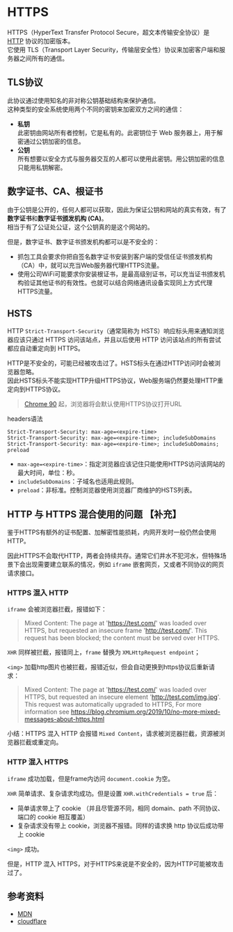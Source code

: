 # HTTPS
HTTPS（HyperText Transfer Protocol Secure，超文本传输安全协议）是 [HTTP](https://luoway.github.io/frontend-roadmap/3.html) 协议的加密版本。  
它使用 TLS（Transport Layer Security，传输层安全性）协议来加密客户端和服务器之间所有的通信。

## TLS协议
此协议通过使用知名的非对称公钥基础结构来保护通信。  
这种类型的安全系统使用两个不同的密钥来加密双方之间的通信：

- **私钥**  
   此密钥由网站所有者控制，它是私有的。此密钥位于 Web 服务器上，用于解密通过公钥加密的信息。
- **公钥**  
  所有想要以安全方式与服务器交互的人都可以使用此密钥。用公钥加密的信息只能用私钥解密。

## 数字证书、CA、根证书

由于公钥是公开的，任何人都可以获取，因此为保证公钥和网站的真实有效，有了**数字证书**和**数字证书颁发机构 (CA)**。  
相当于有了公证处公证，这个公钥真的是这个网站的。

但是，数字证书、数字证书颁发机构都可以是不安全的：
- 抓包工具会要求你把自签名数字证书安装到客户端的受信任证书颁发机构（CA）中，就可以充当Web服务器代理HTTPS流量。
- 使用公司WiFi可能要求你安装根证书，是最高级别证书，可以充当证书颁发机构验证其他证书的有效性。也就可以结合网络通讯设备实现同上方式代理HTTPS流量。

## HSTS

HTTP `Strict-Transport-Security`（通常简称为 HSTS）响应标头用来通知浏览器应该只通过 HTTPS 访问该站点，并且以后使用 HTTP 访问该站点的所有尝试都应自动重定向到 HTTPS。

HTTP是不安全的，可能已经被攻击过了。HSTS标头在通过HTTP访问时会被浏览器忽略。  
因此HSTS标头不能实现HTTP升级HTTPS协议，Web服务端仍然要处理HTTP重定向到HTTPS协议。

> [Chrome 90](https://blog.chromium.org/2021/03/a-safer-default-for-navigation-https.html) 起，浏览器将会默认使用HTTPS协议打开URL

headers语法
```
Strict-Transport-Security: max-age=<expire-time>
Strict-Transport-Security: max-age=<expire-time>; includeSubDomains
Strict-Transport-Security: max-age=<expire-time>; includeSubDomains; preload
```

- `max-age=<expire-time>`：指定浏览器应该记住只能使用HTTPS访问该网站的最大时间，单位：秒。
- `includeSubDomains`：子域名也适用此规则。
- `preload`：非标准。控制浏览器使用浏览器厂商维护的HSTS列表。

## HTTP 与 HTTPS 混合使用的问题 【补充】

鉴于HTTPS有额外的证书配置、加解密性能损耗，内网开发时一般仍然会使用HTTP。

因此HTTPS不会取代HTTP，两者会持续共存。通常它们井水不犯河水，但特殊场景下会出现需要建立联系的情况，例如 `iframe` 嵌套网页，又或者不同协议的网页请求接口。

### HTTPS 混入 HTTP

`iframe` 会被浏览器拦截，报错如下：

> Mixed Content: The page at 'https://test.com/' was loaded over HTTPS, but requested an insecure frame 'http://test.com/'. This request has been blocked; the content must be served over HTTPS.

`XHR` 同样被拦截，报错同上，`frame` 替换为 `XMLHttpRequest endpoint`；

`<img>` 加载http图片也被拦截，报错近似，但会自动更换到https协议后重新请求：
> Mixed Content: The page at 'https://test.com/' was loaded over HTTPS, but requested an insecure element 'http://test.com/img.jpg'. This request was automatically upgraded to HTTPS, For more information see https://blog.chromium.org/2019/10/no-more-mixed-messages-about-https.html

小结：HTTPS 混入 HTTP 会报错 `Mixed Content`，请求被浏览器拦截，资源被浏览器拦截或重定向。

### HTTP 混入 HTTPS

`iframe` 成功加载，但是frame内访问 `document.cookie` 为空。

`XHR` 简单请求、复杂请求均成功。但是设置 `XHR.withCredentials = true` 后：
- 简单请求带上了 cookie （并且尽管源不同，相同 domain、path 不同协议、端口的 cookie 相互覆盖）
- 复杂请求没有带上 cookie，浏览器不报错。同样的请求换 http 协议后成功带上 cookie

`<img>` 成功。

但是，HTTP 混入 HTTPS，对于HTTPS来说是不安全的，因为HTTP可能被攻击过了。

## 参考资料

- [MDN](https://developer.mozilla.org/zh-CN/docs/Glossary/HTTPS)
- [cloudflare](https://www.cloudflare.com/zh-cn/learning/ssl/what-is-https)